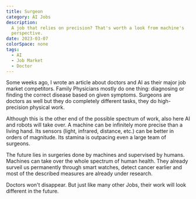 ```yaml
---
title: Surgeon
category: AI Jobs
description:
  A job that relies on precision? That's worth a look from machine's
  perspective.
date: 2023-03-07
colorSpace: none
tags:
  - AI
  - Job Market
  - Doctor
---
```


Some weeks ago, I wrote an article about doctors and AI as their major job
market competitors. Family Physicians mostly do one thing: diagnosing or finding
the correct disease based on given symptoms. Surgeons are doctors as well but
they do completely different tasks, they do high-precision physical work.

Although this is the other end of the possible spectrum of work, also here AI
and robots will take over. A machine can be infinitely more precise than a
living hand. Its sensors (light, infrared, distance, etc.) can be better in
orders of magnitude. Its stamina is outpacing even a large team of surgeons.

The future lies in surgeries done by machines and supervised by humans. Machines
can take over the whole spectrum of human health. They already surveil us
permanently through smart watches, detect cancer earlier and most of the
described measures are already under research.

Doctors won't disappear. But just like many other Jobs, their work will look
different in the future.
